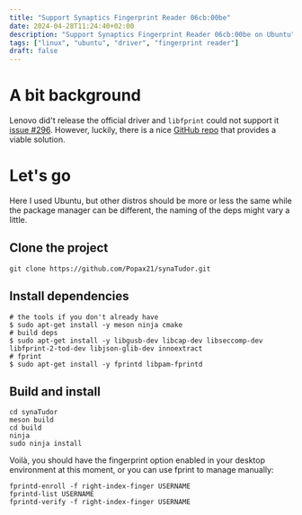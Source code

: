 ```yaml
---
title: "Support Synaptics Fingerprint Reader 06cb:00be"
date: 2024-04-28T11:24:40+02:00
description: "Support Synaptics Fingerprint Reader 06cb:00be on Ubuntu"
tags: ["linux", "ubuntu", "driver", "fingerprint reader"]
draft: false
---
```


# A bit background

Lenovo did't release the official driver and `libfprint` could not support it [issue #296](https://gitlab.freedesktop.org/libfprint/libfprint/-/issues/296). However, luckily, there is a nice [GitHub repo](https://github.com/Popax21/synaTudor) that provides a viable solution.

# Let's go

Here I used Ubuntu, but other distros should be more or less the same while the package manager can be different, the naming of the deps might vary a little.

## Clone the project
```shell
git clone https://github.com/Popax21/synaTudor.git
```

## Install dependencies
```shell
# the tools if you don't already have
$ sudo apt-get install -y meson ninja cmake
# build deps
$ sudo apt-get install -y libgusb-dev libcap-dev libseccomp-dev libfprint-2-tod-dev libjson-glib-dev innoextract
# fprint
$ sudo apt-get install -y fprintd libpam-fprintd
```

## Build and install
```shell
cd synaTudor
meson build
cd build
ninja
sudo ninja install
```

Voilà, you should have the fingerprint option enabled in your desktop environment at this moment, or you can use fprint to manage manually:
```shell
fprintd-enroll -f right-index-finger USERNAME
fprintd-list USERNAME
fprintd-verify -f right-index-finger USERNAME
```
